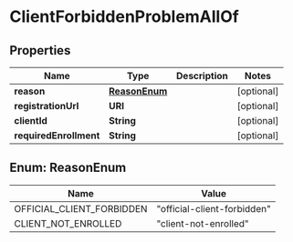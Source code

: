 

# ClientForbiddenProblemAllOf


## Properties

Name | Type | Description | Notes
------------ | ------------- | ------------- | -------------
**reason** | [**ReasonEnum**](#ReasonEnum) |  |  [optional]
**registrationUrl** | **URI** |  |  [optional]
**clientId** | **String** |  |  [optional]
**requiredEnrollment** | **String** |  |  [optional]



## Enum: ReasonEnum

Name | Value
---- | -----
OFFICIAL_CLIENT_FORBIDDEN | &quot;official-client-forbidden&quot;
CLIENT_NOT_ENROLLED | &quot;client-not-enrolled&quot;



